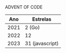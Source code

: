 ADVENT OF CODE 


| Ano  | Estrelas                                |
|------|---------------------------------------|
| 2021 | 2 (Go) |
| 2022 | 12         |
| 2023 | 31  (javascript)     |
